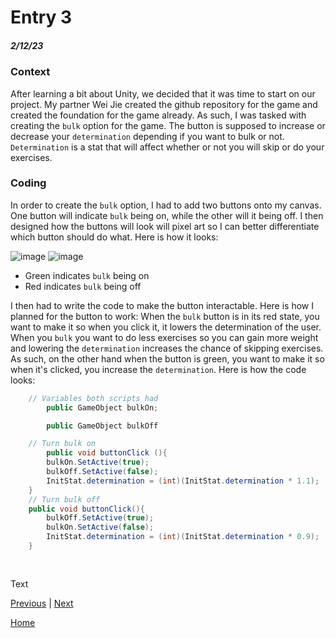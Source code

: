 # Entry 3
##### 2/12/23


### Context 

After learning a bit about Unity, we decided that it was time to start on our project. My partner Wei Jie created the github repository for the game and created the foundation for the game already. As such, I was tasked with creating the `bulk` option for the game. The button is supposed to increase or decrease your `determination` depending if you want to bulk or not. `Determination` is a stat that will affect whether or not you will skip or do your exercises. 

### Coding

In order to create the `bulk` option, I had to add two buttons onto my canvas. One button will indicate `bulk` being on, while the other will it being off. I then designed how the buttons will look will pixel art so I can better differentiate which button should do what. Here is how it looks:

![image](https://user-images.githubusercontent.com/73479590/218335339-9d110e0d-5e17-4207-9edb-11c855c64798.png)
![image](https://user-images.githubusercontent.com/73479590/218335348-d0a8f2cc-8f41-43f7-8524-58cde2852f40.png)

* Green indicates `bulk` being on
* Red indicates `bulk` being off

I then had to write the code to make the button interactable. Here is how I planned for the button to work: When the `bulk` button is in its red state, you want to make it so when you click it, it lowers the determination of the user. When you `bulk` you want to do less exercises so you can gain more weight and lowering the `determination` increases the chance of skipping exercises. As such, on the other hand when the button is green, you want to make it so when it's clicked, you increase the `determination`. Here is how the code looks:

```C#
    // Variables both scripts had
        public GameObject bulkOn;

        public GameObject bulkOff

    // Turn bulk on
        public void buttonClick (){
        bulkOn.SetActive(true);
        bulkOff.SetActive(false);
        InitStat.determination = (int)(InitStat.determination * 1.1);
    }
    // Turn bulk off
    public void buttonClick(){
        bulkOff.SetActive(true);
        bulkOn.SetActive(false);
        InitStat.determination = (int)(InitStat.determination * 0.9);
    }
    
    
```



Text

[Previous](entry02.md) | [Next](entry04.md)

[Home](../README.md)
